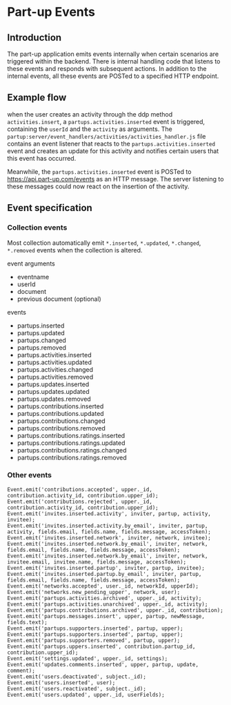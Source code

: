# Part-up Events

## Introduction
The part-up application emits events internally when certain scenarios are triggered within the backend. There is internal handling code that listens to these events and responds with subsequent actions. In addition to the internal events, all these events are POSTed to a specified HTTP endpoint.

## Example flow 
when the user creates an activity through the ddp method `activities.insert`, a `partups.activities.inserted` event is triggered, containing the `userId` and the `activity` as arguments. The `partup:server/event_handlers/activities/activities_handler.js` file contains an event listener that reacts to the `partups.activities.inserted` event and creates an update for this activity and notifies certain users that this event has occurred.

Meanwhile, the `partups.activities.inserted` event is POSTed to https://api.part-up.com/events as an HTTP message. The server listening to these messages could now react on the insertion of the activity.

## Event specification

### Collection events

Most collection automatically emit `*.inserted`, `*.updated`, `*.changed`, `*.removed` events when the collection is altered.

event arguments
- eventname
- userId
- document
- previous document (optional)

events
- partups.inserted
- partups.updated
- partups.changed
- partups.removed
- partups.activities.inserted
- partups.activities.updated
- partups.activities.changed
- partups.activities.removed
- partups.updates.inserted
- partups.updates.updated
- partups.updates.removed
- partups.contributions.inserted
- partups.contributions.updated
- partups.contributions.changed
- partups.contributions.removed
- partups.contributions.ratings.inserted
- partups.contributions.ratings.updated
- partups.contributions.ratings.changed
- partups.contributions.ratings.removed

### Other events
```
Event.emit('contributions.accepted', upper._id, contribution.activity_id, contribution.upper_id);
Event.emit('contributions.rejected', upper._id, contribution.activity_id, contribution.upper_id);
Event.emit('invites.inserted.activity', inviter, partup, activity, invitee);
Event.emit('invites.inserted.activity.by_email', inviter, partup, activity, fields.email, fields.name, fields.message, accessToken);
Event.emit('invites.inserted.network', inviter, network, invitee);
Event.emit('invites.inserted.network.by_email', inviter, network, fields.email, fields.name, fields.message, accessToken);
Event.emit('invites.inserted.network.by_email', inviter, network, invitee.email, invitee.name, fields.message, accessToken);
Event.emit('invites.inserted.partup', inviter, partup, invitee);
Event.emit('invites.inserted.partup.by_email', inviter, partup, fields.email, fields.name, fields.message, accessToken);
Event.emit('networks.accepted', user._id, networkId, upperId);
Event.emit('networks.new_pending_upper', network, user);
Event.emit('partups.activities.archived', upper._id, activity);
Event.emit('partups.activities.unarchived', upper._id, activity);
Event.emit('partups.contributions.archived', upper._id, contribution);
Event.emit('partups.messages.insert', upper, partup, newMessage, fields.text);
Event.emit('partups.supporters.inserted', partup, upper);
Event.emit('partups.supporters.inserted', partup, upper);
Event.emit('partups.supporters.removed', partup, upper);
Event.emit('partups.uppers.inserted', contribution.partup_id, contribution.upper_id);
Event.emit('settings.updated', upper._id, settings);
Event.emit('updates.comments.inserted', upper, partup, update, comment);
Event.emit('users.deactivated', subject._id);
Event.emit('users.inserted', user);
Event.emit('users.reactivated', subject._id);
Event.emit('users.updated', upper._id, userFields);
```
